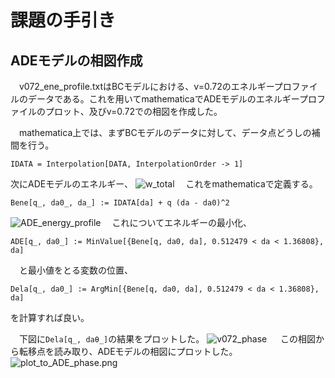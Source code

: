# 課題の手引き
## ADEモデルの相図作成
　v072_ene_profile.txtはBCモデルにおける、v=0.72のエネルギープロファイルのデータである。これを用いてmathematicaでADEモデルのエネルギープロファイルのプロット、及びv=0.72での相図を作成した。  
 
 
 　mathematica上では、まずBCモデルのデータに対して、データ点どうしの補間を行う。
   ```
   IDATA = Interpolation[DATA, InterpolationOrder -> 1]
   ```
   次にADEモデルのエネルギー、
  ![w_total](https://github.com/chibatoshikaze/SurfaceEvolver/blob/patch-4/BCtoADE/chiba/w_total_math.png)
 　これをmathematicaで定義する。
   ```
   Bene[q_, da0_, da_] := IDATA[da] + q (da - da0)^2
   ```
   
   ![ADE_energy_profile](https://github.com/chibatoshikaze/SurfaceEvolver/blob/patch-4/BCtoADE/chiba/ADE_energy_profile.png)
  　これについてエネルギーの最小化、
   ```
   ADE[q_, da0_] := MinValue[{Bene[q, da0, da], 0.512479 < da < 1.36808}, da]
   ```
  　と最小値をとる変数の位置、
   ```
   Dela[q_, da0_] := ArgMin[{Bene[q, da0, da], 0.512479 < da < 1.36808}, da]
   ```
   を計算すれば良い。  
   
　下図に`Dela[q_, daθ_]`の結果をプロットした。
![v072_phase](https://github.com/chibatoshikaze/SurfaceEvolver/blob/patch-4/BCtoADE/chiba/v072_argmin.png)
　
  この相図から転移点を読み取り、ADEモデルの相図にプロットした。
![plot_to_ADE_phase.png](https://github.com/chibatoshikaze/SurfaceEvolver/blob/patch-4/BCtoADE/chiba/plot_to_ADE_phase.png)
